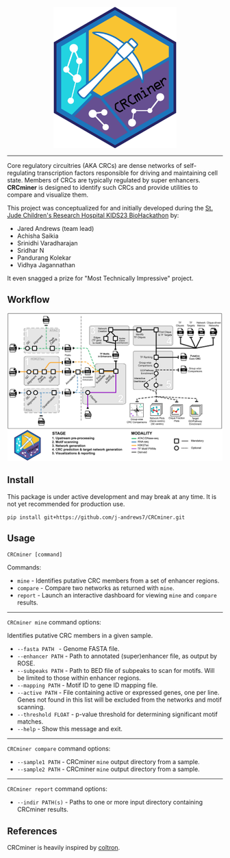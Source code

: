 <p align="center" width="100%">
    <img src="images/logo.png" alt="CRCminer" height="330">
</p>

---

Core regulatory circuitries (AKA CRCs) are dense networks of self-regulating transcription factors responsible for driving and maintaining cell state.
Members of CRCs are typically regulated by super enhancers.
**CRCminer** is designed to identify such CRCs and provide utilities to compare and visualize them.

This project was conceptualized for and initially developed during the [St. Jude Children's Research Hospital KIDS23 BioHackathon](https://github.com/stjude-biohackathon) by:
- Jared Andrews (team lead)
- Achisha Saikia
- Srinidhi Varadharajan 
- Sridhar N
- Pandurang Kolekar
- Vidhya Jagannathan

It even snagged a prize for "Most Technically Impressive" project.

## Workflow

<p align="center" width="100%">
    <img src="images/Workflow.png" alt="CRCminer workflow">
</p>

## Install

This package is under active development and may break at any time.
It is not yet recommended for production use.

```
pip install git+https://github.com/j-andrews7/CRCminer.git
```

## Usage

```
CRCminer [command] 
```

Commands:  
 - `mine` - Identifies putative CRC members from a set of enhancer regions.
 - `compare`  - Compare two networks as returned with `mine`.
 - `report` - Launch an interactive dashboard for viewing `mine` and `compare` results.

---

`CRCminer mine` command options:     

Identifies putative CRC members in a given sample.

 - `--fasta PATH ` - Genome FASTA file.   
 - `--enhancer PATH` - Path to annotated (super)enhancer file, as output by ROSE.
 - `--subpeaks PATH` - Path to BED file of subpeaks to scan for motifs. Will be limited to those within enhancer regions.
 - `--mapping PATH` - Motif ID to gene ID mapping file.
 - `--active PATH` - File containing active or expressed genes, one per line. 
    Genes not found in this list will be excluded from the networks and motif scanning.
 - `--threshold FLOAT` - p-value threshold for determining significant motif matches.
 - `--help` - Show this message and exit.

---

`CRCminer compare` command options:

 - `--sample1 PATH` - CRCminer `mine` output directory from a sample.
 - `--sample2 PATH` - CRCminer `mine` output directory from a sample.

---

`CRCminer report` command options:

 - `--indir PATH(s)` - Paths to one or more input directory containing CRCminer results.


## References

CRCminer is heavily inspired by [coltron](https://pypi.org/project/coltron/).